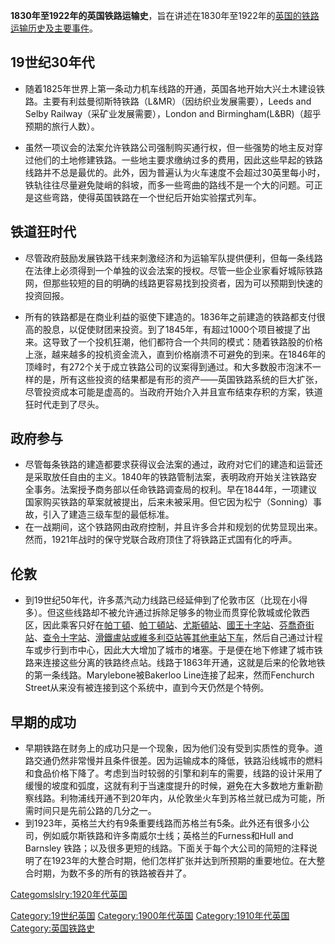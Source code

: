 **1830年至1922年的英国铁路运输史**，旨在讲述在1830年至1922年的[英国的](https://zh.wikipedia.org/wiki/英国 "wikilink")[铁路运输历史及主要事件](https://zh.wikipedia.org/wiki/铁路 "wikilink")。

## 19世纪30年代

  - 随着1825年世界上第一条动力机车线路的开通，英国各地开始大兴土木建设铁路。主要有利兹曼彻斯特铁路（L\&MR）（因纺织业发展需要），Leeds and Selby Railway（采矿业发展需要），London and Birmingham(L\&BR)（超乎预期的旅行人数）。

<!-- end list -->

  - 虽然一项议会的法案允许铁路公司强制购买通行权，但一些强势的地主反对穿过他们的土地修建铁路。一些地主要求缴纳过多的费用，因此这些早起的铁路线路并不总是最优的。此外，因为普遍认为火车速度不会超过30英里每小时，铁轨往往尽量避免陡峭的斜坡，而多一些弯曲的路线不是一个大的问题。可正是这些弯路，使得英国铁路在一个世纪后开始实验摆式列车。

## 铁道狂时代

  - 尽管政府鼓励发展铁路干线来刺激经济和为运输军队提供便利，但每一条线路在法律上必须得到一个单独的议会法案的授权。尽管一些企业家看好城际铁路网，但那些较短的目的明确的线路更容易找到投资者，因为可以预期到快速的投资回报。

<!-- end list -->

  - 所有的铁路都是在商业利益的驱使下建造的。1836年之前建造的铁路都支付很高的股息，以促使财团来投资。到了1845年，有超过1000个项目被提了出来。这导致了一个投机狂潮，他们都符合一个共同的模式：随着铁路股的价格上涨，越来越多的投机资金流入，直到价格崩溃不可避免的到来。在1846年的顶峰时，有272个关于成立铁路公司的议案得到通过。和大多数股市泡沫不一样的是，所有这些投资的结果都是有形的资产——英国铁路系统的巨大扩张，尽管投资成本可能是虚高的。当政府开始介入并且宣布结束存积的方案，铁道狂时代走到了尽头。

## 政府参与

  - 尽管每条铁路的建造都要求获得议会法案的通过，政府对它们的建造和运营还是采取放任自由的主义。1840年的铁路管制法案，表明政府开始关注铁路安全事务。法案授予商务部以任命铁路调查局的权利。早在1844年，一项建议国家购买铁路的草案就被提出，后来未被采用。但它因为松宁（Sonning）事故，引入了建造三级车型的最低标准。
  - 在一战期间，这个铁路网由政府控制，并且许多合并和规划的优势显现出来。然而，1921年战时的保守党联合政府顶住了将铁路正式国有化的呼声。

## 伦敦

  - 到19世纪50年代，许多蒸汽动力线路已经延伸到了伦敦市区（比现在小得多）。但这些线路却不被允许通过拆除足够多的物业而贯穿伦敦城或伦敦西区，因此乘客只好在[帕丁頓](https://zh.wikipedia.org/wiki/帕丁頓車站 "wikilink")、[帕丁頓站](https://zh.wikipedia.org/wiki/帕丁頓車站 "wikilink")、[尤斯頓站](../Page/尤斯頓車站.md "wikilink")、[國王十字站](https://zh.wikipedia.org/wiki/國王十字站_\(倫敦\) "wikilink")、[芬喬奇街站](https://zh.wikipedia.org/wiki/芬喬奇街車站 "wikilink")、[查令十字站](../Page/查令十字車站.md "wikilink")、[滑鐵盧站或](https://zh.wikipedia.org/wiki/滑鐵盧車站 "wikilink")[維多利亞站等其他車站下车](https://zh.wikipedia.org/wiki/維多利亞車站_\(倫敦\) "wikilink")，然后自己通过计程车或步行到市中心，因此大大增加了城市的堵塞。于是便在地下修建了城市铁路来连接这些分离的铁路终点站。线路于1863年开通，这就是后来的伦敦地铁的第一条线路。Marylebone被Bakerloo Line连接了起来，然而Fenchurch Street从来没有被连接到这个系统中，直到今天仍然是个特例。

## 早期的成功

  - 早期铁路在财务上的成功只是一个现象，因为他们没有受到实质性的竞争。道路交通仍然非常慢并且条件很差。因为运输成本的降低，铁路沿线城市的燃料和食品价格下降了。考虑到当时较弱的引擎和刹车的需要，线路的设计采用了缓慢的坡度和弧度，这就有利于当速度提升的时候，避免在大多数地方重新勘察线路。利物浦线开通不到20年内，从伦敦坐火车到苏格兰就已成为可能，所需时间只是先前公路的几分之一。
  - 到1923年，英格兰大约有9条重要线路而苏格兰有5条。此外还有很多小公司，例如威尔斯铁路和许多南威尔士线；英格兰的Furness和Hull and Barnsley 铁路；以及很多更短的线路。下面关于每个大公司的简短的注释说明了在1923年的大整合时期，他们怎样扩张并达到所预期的重要地位。在大整合时期，为数不多的所有的铁路被吞并了。

[Categomslslry:1920年代英国](https://zh.wikipedia.org/wiki/Categomslslry:1920年代英国 "wikilink")

[Category:19世纪英国](https://zh.wikipedia.org/wiki/Category:19世纪英国 "wikilink") [Category:1900年代英国](https://zh.wikipedia.org/wiki/Category:1900年代英国 "wikilink") [Category:1910年代英国](https://zh.wikipedia.org/wiki/Category:1910年代英国 "wikilink") [Category:英国铁路史](https://zh.wikipedia.org/wiki/Category:英国铁路史 "wikilink")
